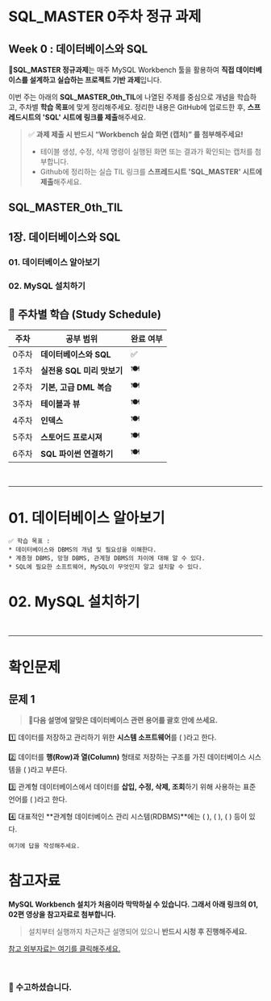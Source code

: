 # SQL_MASTER 0주차 정규 과제 

## Week 0 : 데이터베이스와 SQL 

📌**SQL_MASTER 정규과제**는 매주 MySQL Workbench 툴을 활용하여 **직접 데이터베이스를 설계하고 실습하는 프로젝트 기반 과제**입니다. 

이번 주는 아래의 **SQL_MASTER_0th_TIL**에 나열된 주제를 중심으로 개념을 학습하고, 주차별 **학습 목표**에 맞게 정리해주세요. 정리한 내용은 GitHub에 업로드한 후, **스프레드시트의 'SQL' 시트에 링크를 제출**해주세요. 



> ✅ **과제 제출 시 반드시 “Workbench 실습 화면 (캡처)” 를 첨부해주세요!**
>
> - 테이블 생성, 수정, 삭제 명령이 실행된 화면 또는 결과가 확인되는 캡처를 첨부합니다.
> - Github에 정리하는 실습 TIL 링크를 **스프레드시트 'SQL_MASTER' 시트에 제출**해주세요.



## SQL_MASTER_0th_TIL

## 1장. 데이터베이스와 SQL

### 01. 데이터베이스 알아보기

### 02. MySQL 설치하기



## 🏁 주차별 학습 (Study Schedule)

| 주차  | 공부 범위                  | 완료 여부 |
| ----- | -------------------------- | --------- |
| 0주차 | **데이터베이스와 SQL**     | ✅         |
| 1주차 | **실전용 SQL 미리 맛보기** | 🍽️         |
| 2주차 | **기본, 고급 DML 복습**    | 🍽️         |
| 3주차 | **테이블과 뷰**            | 🍽️         |
| 4주차 | **인덱스**                 | 🍽️         |
| 5주차 | **스토어드 프로시져**      | 🍽️         |
| 6주차 | **SQL 파이썬 연결하기**    | 🍽️         |

<br>

<!-- 여기까진 그대로 둬 주세요-->

---

# 01. 데이터베이스 알아보기

~~~
✅ 학습 목표 :
* 데이터베이스와 DBMS의 개념 및 필요성을 이해한다.
* 계층형 DBMS, 망형 DBMS, 관계형 DBMS의 차이에 대해 알 수 있다.
* SQL에 필요한 소프트웨어, MySQL이 무엇인지 알고 설치할 수 있다. 
~~~

<!-- 새롭게 배운 내용을 자유롭게 정리해주세요.-->



# 02. MySQL 설치하기

<!-- MySQL과 WorkBench를 책에 있는 대로 따라하여 설치를 진행해봅니다. 설치 이후, 워크 벤치 쿼리창에 '본인의 이름 + SQL_MASTER 0주차 실습' 이라고 입력한 후에 인증샷을 여기에 올려주시면 됩니다.-->



<br>

---

# 확인문제

## 문제 1

> **🧚다음 설명에 알맞은 데이터베이스 관련 용어를 괄호 안에 쓰세요.**

1️⃣ 데이터를 저장하고 관리하기 위한 **시스템 소프트웨어**를 (    )라고 한다.

2️⃣ 데이터를 **행(Row)과 열(Column)** 형태로 저장하는 구조를 가진 데이터베이스 시스템을 (    )라고 부른다.

3️⃣ 관계형 데이터베이스에서 데이터를 **삽입, 수정, 삭제, 조회**하기 위해 사용하는 표준 언어를 (    )라고 한다.

4️⃣ 대표적인 **관계형 데이터베이스 관리 시스템(RDBMS)**에는 (    ), (    ), (    ) 등이 있다.



~~~
여기에 답을 작성해주세요.
~~~



# 참고자료

**MySQL Workbench 설치가 처음이라 막막하실 수 있습니다. 그래서 아래 링크의 01, 02편 영상을 참고자료로 첨부합니다.**

> 설치부터 실행까지 차근차근 설명되어 있으니 **반드시 시청 후 진행해주세요.**



[참고 외부자료는 여기를 클릭해주세요.](https://www.youtube.com/playlist?list=PL_RECGqDS3ieZFybjCx0kTYkPK-TioY1S)

<br>

### 🎉 수고하셨습니다.







